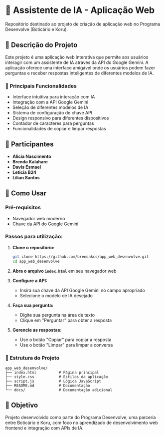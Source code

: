 # 🤖 Assistente de IA - Aplicação Web

Repositório destinado ao projeto de criação de aplicação web no Programa Desenvolve (Boticário e Koru).

## 📝 Descrição do Projeto

Este projeto é uma aplicação web interativa que permite aos usuários interagir com um assistente de IA através da API do Google Gemini. A aplicação oferece uma interface amigável onde os usuários podem fazer perguntas e receber respostas inteligentes de diferentes modelos de IA.

### 🌟 Principais Funcionalidades

- Interface intuitiva para interação com IA
- Integração com a API Google Gemini
- Seleção de diferentes modelos de IA
- Sistema de configuração de chave API
- Design responsivo para diferentes dispositivos
- Contador de caracteres para perguntas
- Funcionalidades de copiar e limpar respostas

## 👥 Participantes

- **Alicia Nascimento**
- **Brenda Kalahare**
- **Davis Esmael**
- **Leticia B24**
- **Lilian Santos**

## 🚀 Como Usar

### Pré-requisitos
- Navegador web moderno
- Chave da API do Google Gemini

### Passos para utilização:

1. **Clone o repositório:**
   ```bash
   git clone https://github.com/brendakcs/app_web_desenvolve.git
   cd app_web_desenvolve
   ```

2. **Abra o arquivo `index.html`** em seu navegador web

3. **Configure a API:**
   - Insira sua chave da API Google Gemini no campo apropriado
   - Selecione o modelo de IA desejado

4. **Faça sua pergunta:**
   - Digite sua pergunta na área de texto
   - Clique em "Perguntar" para obter a resposta

5. **Gerencie as respostas:**
   - Use o botão "Copiar" para copiar a resposta
   - Use o botão "Limpar" para limpar a conversa

### 📁 Estrutura do Projeto

```
app_web_desenvolve/
├── index.html          # Página principal
├── style.css           # Estilos da aplicação
├── script.js           # Lógica JavaScript
├── README.md           # Documentação
└── docs/               # Documentação adicional
```

## 🎯 Objetivo

Projeto desenvolvido como parte do Programa Desenvolve, uma parceria entre Boticário e Koru, com foco no aprendizado de desenvolvimento web frontend e integração com APIs de IA.
